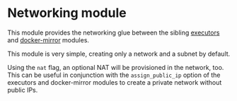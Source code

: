 # Networking module

This module provides the networking glue between the sibling [executors](https://registry.terraform.io/modules/sourcegraph/executors/aws/6.5.0/submodules/executors) and [docker-mirror](https://registry.terraform.io/modules/sourcegraph/executors/aws/6.5.0/submodules/docker-mirror) modules.

This module is very simple, creating only a network and a subnet by default.

Using the `nat` flag, an optional NAT will be provisioned in the network, too. This can be useful in conjunction with the `assign_public_ip` option of the executors and docker-mirror modules to create a private network without public IPs.
